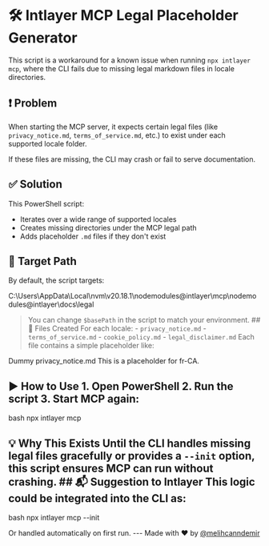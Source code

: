 # 🛠️ Intlayer MCP Legal Placeholder Generator

This script is a workaround for a known issue when running `npx intlayer mcp`, where the CLI fails due to missing legal markdown files in locale directories.

## ❗ Problem

When starting the MCP server, it expects certain legal files (like `privacy_notice.md`, `terms_of_service.md`, etc.) to exist under each supported locale folder.

If these files are missing, the CLI may crash or fail to serve documentation.

## ✅ Solution

This PowerShell script:

- Iterates over a wide range of supported locales
- Creates missing directories under the MCP legal path
- Adds placeholder `.md` files if they don't exist

## 📂 Target Path

By default, the script targets:

C:\Users<your-user>\AppData\Local\nvm\v20.18.1\nodemodules@intlayer\mcp\nodemodules@intlayer\docs\legal

> You can change `$basePath` in the script to match your environment. ## 📄 Files Created For each locale: - `privacy_notice.md` - `terms_of_service.md` - `cookie_policy.md` - `legal_disclaimer.md` Each file contains a simple placeholder like:

Dummy privacy_notice.md
This is a placeholder for fr-CA.

## ▶️ How to Use 1. Open PowerShell 2. Run the script 3. Start MCP again:
bash npx intlayer mcp

## 💡 Why This Exists Until the CLI handles missing legal files gracefully or provides a `--init` option, this script ensures MCP can run without crashing. ## 📬 Suggestion to Intlayer This logic could be integrated into the CLI as:
bash npx intlayer mcp --init

Or handled automatically on first run. --- Made with ❤️ by [@melihcanndemir](https://github.com/melihcanndemir)
